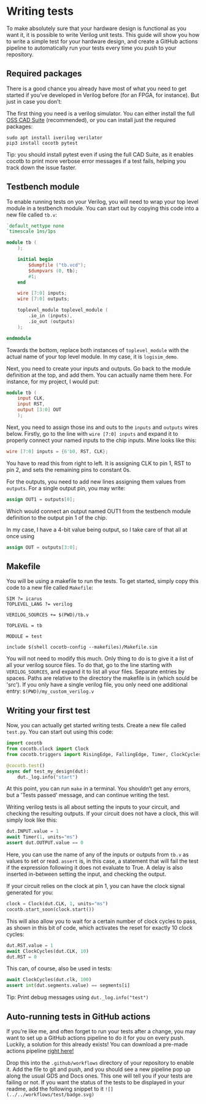 # Writing tests

To make absolutely sure that your hardware design is functional as you want it, it is possible to write Verilog unit tests. This guide will show you how to write a simple test for your hardware design, and create a GitHub actions pipeline to automatically run your tests every time you push to your repository.

## Required packages

There is a good chance you already have most of what you need to get started if you’ve developed in Verilog before (for an FPGA, for instance). But just in case you don’t:

The first thing you need is a verilog simulator. You can either install the full [OSS CAD Suite](https://github.com/YosysHQ/oss-cad-suite-build) (recommended), or you can install just the required packages:

```
sudo apt install iverilog verilator
pip3 install cocotb pytest
```

Tip: you should install pytest even if using the full CAD Suite, as it enables cocotb to print more verbose error messages if a test fails, helping you track down the issue faster.

## Testbench module

To enable running tests on your Verilog, you will need to wrap your top level module in a testbench module. You can start out by copying this code into a new file called `tb.v`:

```verilog
`default_nettype none
`timescale 1ns/1ps

module tb (
	);

	initial begin
		$dumpfile ("tb.vcd");
		$dumpvars (0, tb);
		#1;
	end

	wire [7:0] inputs;
	wire [7:0] outputs;

	toplevel_module toplevel_module (
		.io_in (inputs),
		.io_out (outputs)
	);

endmodule
```

Towards the bottom, replace both instances of `toplevel_module` with the actual name of your top level module. In my case, it is `logisim_demo`.

Next, you need to create your inputs and outputs. Go back to the module definition at the top, and add them. You can actually name them here. For instance, for my project, I would put:

```verilog
module tb (
	input CLK,
	input RST,
	output [3:0] OUT
	);
```

Next, you need to assign those ins and outs to the `inputs` and `outputs` wires below. Firstly, go to the line with `wire [7:0] inputs` and expand it to properly connect your named inputs to the chip inputs. Mine looks like this:
```verilog
wire [7:0] inputs = {6'b0, RST, CLK};
```

You have to read this from right to left. It is assigning CLK to pin 1, RST to pin 2, and sets the remaining pins to constant 0s.

For the outputs, you need to add new lines assigning them values from `outputs`. For a single output pin, you may write:
```verilog
assign OUT1 = outputs[0];
```

Which would connect an output named OUT1 from the testbench module definition to the output pin 1 of the chip.

In my case, I have a 4-bit value being output, so I take care of that all at once using
```verilog
assign OUT = outputs[3:0];
```

## Makefile

You will be using a makefile to run the tests. To get started, simply copy this code to a new file called `Makefile`:
```
SIM ?= icarus
TOPLEVEL_LANG ?= verilog

VERILOG_SOURCES += $(PWD)/tb.v

TOPLEVEL = tb

MODULE = test

include $(shell cocotb-config --makefiles)/Makefile.sim
```

You will not need to modify this much. Only thing to do is to give it a list of all your verilog source files. To do that, go to the line starting with `VERILOG_SOURCES`, and expand it to list all your files. Separate entries by spaces. Paths are relative to the directory the makefile is in (which sould be 'src'). If you only have a single verilog file, you only need one additional entry: `$(PWD)/my_custom_verilog.v`

## Writing your first test

Now, you can actually get started writing tests. Create a new file called `test.py`. You can start out using this code:
```python
import cocotb
from cocotb.clock import Clock
from cocotb.triggers import RisingEdge, FallingEdge, Timer, ClockCycles

@cocotb.test()
async def test_my_design(dut):
    dut._log.info("start")
```

At this point, you can run `make` in a terminal. You shouldn’t get any errors, but a 'Tests passed' message, and can continue writing the test.

Writing verilog tests is all about setting the inputs to your circuit, and checking the resulting outputs. If your circuit does not have a clock, this will simply look like this:
```python
dut.INPUT.value = 1
await Timer(1, units="ms")
assert dut.OUTPUT.value == 0
```

Here, you can use the name of any of the inputs or outputs from `tb.v` as values to set or read. `assert` is, in this case, a statement that will fail the test if the expression following it does not evaluate to True. A delay is also inserted in-between setting the input, and checking the output.

If your circuit relies on the clock at pin 1, you can have the clock signal generated for you:
```python
clock = Clock(dut.CLK, 1, units="ms")
cocotb.start_soon(clock.start())
```

This will also allow you to wait for a certain number of clock cycles to pass, as shown in this bit of code, which activates the reset for exactly 10 clock cycles:
```python
dut.RST.value = 1
await ClockCycles(dut.CLK, 10)
dut.RST = 0
```

This can, of course, also be used in tests:
```python
await ClockCycles(dut.clk, 100)
assert int(dut.segments.value) == segments[i]
```

Tip: Print debug messages using `dut._log.info("test")`

## Auto-running tests in GitHub actions

If you’re like me, and often forget to run your tests after a change, you may want to set up a GitHub actions pipeline to do it for you on every push. Luckily, a solution for this already exists! You can download a pre-made actions pipeline [right here!](https://github.com/89Mods/tt02-logisim-example/blob/main/.github/workflows/test.yaml)

Drop this into the `.github/workflows` directory of your repository to enable it. Add the file to git and push, and you should see a new pipeline pop up along the usual GDS and Docs ones. This one will tell you if your tests are failing or not. If you want the status of the tests to be displayed in your readme, add the following snippet to it `![](../../workflows/test/badge.svg)`
